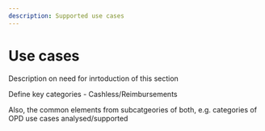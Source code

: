 ```yaml
---
description: Supported use cases
---
```


# Use cases

Description on need for inrtoduction of this section&#x20;

Define key categories - Cashless/Reimbursements&#x20;

Also, the common elements from subcatgeories of both, e.g. categories of OPD use cases analysed/supported &#x20;
